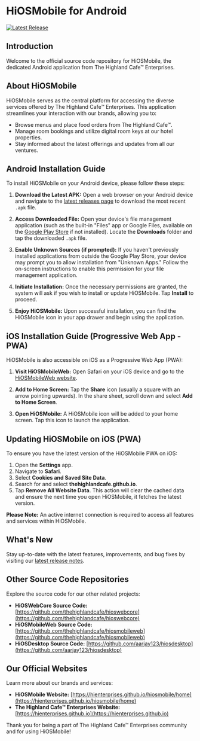 # HiOSMobile for Android

[![Latest Release](https://img.shields.io/github/v/release/aarjay123/harmony?sort=semver)](https://github.com/aarjay123/harmony/releases/latest)

## Introduction

Welcome to the official source code repository for HiOSMobile, the dedicated Android application from The Highland Cafe™ Enterprises.

## About HiOSMobile

HiOSMobile serves as the central platform for accessing the diverse services offered by The Highland Cafe™ Enterprises. This application streamlines your interaction with our brands, allowing you to:

* Browse menus and place food orders from The Highland Cafe™.
* Manage room bookings and utilize digital room keys at our hotel properties.
* Stay informed about the latest offerings and updates from all our ventures.

## Android Installation Guide

To install HiOSMobile on your Android device, please follow these steps:

1.  **Download the Latest APK:** Open a web browser on your Android device and navigate to the [latest releases page](https://github.com/aarjay123/harmony/releases/latest) to download the most recent `.apk` file.

2.  **Access Downloaded File:** Open your device's file management application (such as the built-in "Files" app or Google Files, available on the [Google Play Store](https://play.google.com/store/apps/details?id=com.google.android.apps.nbu.files) if not installed). Locate the **Downloads** folder and tap the downloaded `.apk` file.

3.  **Enable Unknown Sources (if prompted):** If you haven't previously installed applications from outside the Google Play Store, your device may prompt you to allow installation from "Unknown Apps." Follow the on-screen instructions to enable this permission for your file management application.

4.  **Initiate Installation:** Once the necessary permissions are granted, the system will ask if you wish to install or update HiOSMobile. Tap **Install** to proceed.

5.  **Enjoy HiOSMobile:** Upon successful installation, you can find the HiOSMobile icon in your app drawer and begin using the application.

## iOS Installation Guide (Progressive Web App - PWA)

HiOSMobile is also accessible on iOS as a Progressive Web App (PWA):

1.  **Visit HiOSMobileWeb:** Open Safari on your iOS device and go to the [HiOSMobileWeb website](https://thehighlandcafe.github.io/hiosmobileweb).

2.  **Add to Home Screen:** Tap the **Share** icon (usually a square with an arrow pointing upwards). In the share sheet, scroll down and select **Add to Home Screen**.

3.  **Open HiOSMobile:** A HiOSMobile icon will be added to your home screen. Tap this icon to launch the application.

## Updating HiOSMobile on iOS (PWA)

To ensure you have the latest version of the HiOSMobile PWA on iOS:

1.  Open the **Settings** app.
2.  Navigate to **Safari**.
3.  Select **Cookies and Saved Site Data**.
4.  Search for and select **thehighlandcafe.github.io**.
5.  Tap **Remove All Website Data**. This action will clear the cached data and ensure the next time you open HiOSMobile, it fetches the latest version.

**Please Note:** An active internet connection is required to access all features and services within HiOSMobile.

## What's New

Stay up-to-date with the latest features, improvements, and bug fixes by visiting our [latest release notes](https://github.com/aarjay123/harmony/releases/latest).

## Other Source Code Repositories

Explore the source code for our other related projects:

* **HiOSWebCore Source Code:** [https://github.com/thehighlandcafe/hioswebcore](https://github.com/thehighlandcafe/hioswebcore)
* **HiOSMobileWeb Source Code:** [https://github.com/thehighlandcafe/hiosmobileweb](https://github.com/thehighlandcafe/hiosmobileweb)
* **HiOSDesktop Source Code:** [https://github.com/aarjay123/hiosdesktop](https://github.com/aarjay123/hiosdesktop)

## Our Official Websites

Learn more about our brands and services:

* **HiOSMobile Website:** [https://hienterprises.github.io/hiosmobile/home](https://hienterprises.github.io/hiosmobile/home)
* **The Highland Cafe™ Enterprises Website:** [https://hienterprises.github.io](https://hienterprises.github.io)

Thank you for being a part of The Highland Cafe™ Enterprises community and for using HiOSMobile!